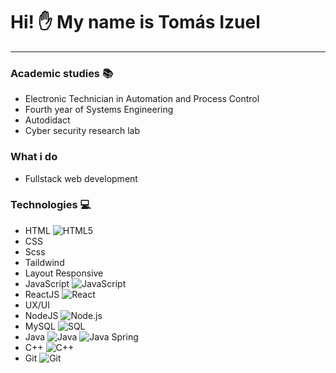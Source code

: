# Hi! :hand: My name is **Tomás Izuel**
___
### Academic studies :books:
* Electronic Technician in Automation and Process Control
* Fourth year of Systems Engineering
* Autodidact
* Cyber ​​security research lab

### What i do
* Fullstack web development

### Technologies :computer:
* HTML ![HTML5](https://img.shields.io/badge/-HTML5-000000?style=flat&logo=html5)
* CSS 
* Scss
* Taildwind
* Layout Responsive
* JavaScript ![JavaScript](https://img.shields.io/badge/-JavaScript-000000?style=flat&logo=javascript)
* ReactJS ![React](https://img.shields.io/badge/-React-222222?style=flat&logo=React&logoColor=61DAFB)
* UX/UI
* NodeJS ![Node.js](https://img.shields.io/badge/-Node.js-222222?style=flat&logo=node.js&logoColor=339933)
* MySQL ![SQL](https://img.shields.io/badge/-SQL-000000?style=flat&logo=postgresql)
* Java ![Java](https://img.shields.io/badge/-Java-000000?style=flat&logo=java) ![Java Spring](https://img.shields.io/badge/-Spring-222222?style=flat&logo=spring&logoColor=6DB33F)
* C++ ![C++](https://img.shields.io/badge/-C++-000000?style=flat&logo=c%2B%2B)
* Git ![Git](https://img.shields.io/badge/-Git-222222?style=flat&logo=git&logoColor=F05032)
